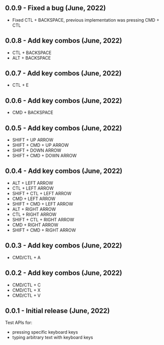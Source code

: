 ## 0.0.9 - Fixed a bug (June, 2022)

* Fixed CTL + BACKSPACE, previous implementation was pressing CMD + CTL

## 0.0.8 - Add key combos (June, 2022)

* CTL + BACKSPACE
* ALT + BACKSPACE

## 0.0.7 - Add key combos (June, 2022)

* CTL + E

## 0.0.6 - Add key combos (June, 2022)

* CMD + BACKSPACE

## 0.0.5 - Add key combos (June, 2022)

* SHIFT + UP ARROW
* SHIFT + CMD + UP ARROW
* SHIFT + DOWN ARROW
* SHIFT + CMD + DOWN ARROW

## 0.0.4 - Add key combos (June, 2022)

* ALT + LEFT ARROW
* CTL + LEFT ARROW
* SHIFT + CTL + LEFT ARROW
* CMD + LEFT ARROW
* SHIFT + CMD + LEFT ARROW
* ALT + RIGHT ARROW
* CTL + RIGHT ARROW
* SHIFT + CTL + RIGHT ARROW
* CMD + RIGHT ARROW
* SHIFT + CMD + RIGHT ARROW

## 0.0.3 - Add key combos (June, 2022)

* CMD/CTL + A 

## 0.0.2 - Add key combos (June, 2022)

* CMD/CTL + C
* CMD/CTL + X
* CMD/CTL + V 

## 0.0.1 - Initial release (June, 2022)

Test APIs for:
* pressing specific keyboard keys
* typing arbitrary text with keyboard keys
